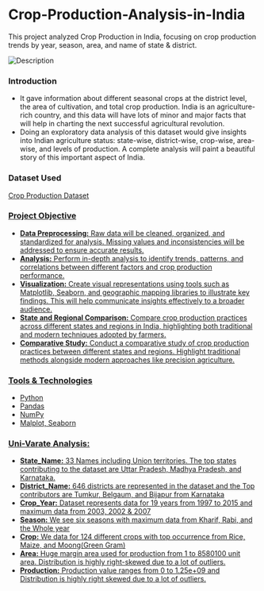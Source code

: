 # Crop-Production-Analysis-in-India
This project analyzed Crop Production in India, focusing on crop production trends by year, season, area, and name of state &amp; district.

![Description](https://github.com/alinasingh/Crop-Production-Analysis-in-India/blob/main/EyEy.gif?raw=true)


### Introduction
- It gave information about different seasonal crops at the district level, the area of cultivation, and total crop production. India is an agriculture-rich country, and this data will have lots of minor and major facts that will help in charting the next successful agricultural revolution.
- Doing an exploratory data analysis of this dataset would give insights into Indian agriculture status: state-wise, district-wise, crop-wise, area-wise, and levels of production. A complete analysis will paint a beautiful story of this important aspect of India.


### Dataset Used
<a href="https://github.com/alinasingh/Crop-Production-Analysis-in-India/blob/main/Crop%20Production%20data.csv">Crop Production Dataset


### Project Objective
- **Data Preprocessing:** Raw data will be cleaned, organized, and standardized for analysis. Missing values and inconsistencies will be addressed to ensure accurate results.
- **Analysis:** Perform in-depth analysis to identify trends, patterns, and correlations between different factors and crop production performance.
- **Visualization:** Create visual representations using tools such as Matplotlib, Seaborn, and geographic mapping libraries to illustrate key findings. This will help communicate insights effectively to a broader audience.
- **State and Regional Comparison:** Compare crop production practices across different states and regions in India, highlighting both traditional and modern techniques adopted by farmers.
- **Comparative Study:** Conduct a comparative study of crop production practices between different states and regions. Highlight traditional methods alongside modern approaches like precision agriculture.


### Tools & Technologies
- Python
- Pandas
- NumPy
- Malplot, Seaborn

### Uni-Varate Analysis:

- **State_Name:** 33 Names including Union territories. The top states contributing to the dataset are Uttar Pradesh, Madhya Pradesh, and Karnataka.
- **District_Name:** 646 districts are represented in the dataset and the Top contributors are Tumkur, Belgaum, and Bijapur from Karnataka
- **Crop_Year:** Dataset represents data for 19 years from 1997 to 2015 and maximum data from 2003, 2002 & 2007
- **Season:** We see six seasons with maximum data from Kharif, Rabi, and the Whole year
- **Crop:** We data for 124 different crops with top occurrence from Rice, Maize, and Moong(Green Gram)
- **Area:** Huge margin area used for production from 1 to 8580100 unit area. Distribution is highly right-skewed due to a lot of outliers.
- **Production:** Production value ranges from 0 to 1.25e+09 and Distribution is highly right skewed due to a lot of outliers.







